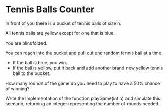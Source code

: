 
# Tennis Balls Counter

In front of you there is a bucket of tennis balls of size n.

All tennis balls are yellow except for one that is blue.

You are blindfolded.

You can reach into the bucket and pull out one random tennis ball at a time.

* If the ball is blue, you win.
* If the ball is yellow, put it back and add another brand new yellow tennis ball to the bucket.

How many rounds of the game do you need to play to have a 50% chance of winning?

Write the implementation of the function playGame(int n) and simulate this scenario, returning an integer representing the number of rounds needed.